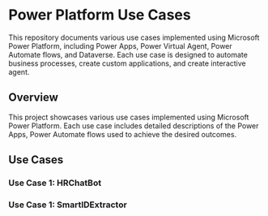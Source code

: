 # Power Platform Use Cases

This repository documents various use cases implemented using Microsoft Power Platform, including Power Apps, Power Virtual Agent, Power Automate flows, and Dataverse. Each use case is designed to automate business processes, create custom applications, and create interactive agent. 

## Overview

This project showcases various use cases implemented using Microsoft Power Platform. Each use case includes detailed descriptions of the Power Apps, Power Automate flows used to achieve the desired outcomes.

## Use Cases

### Use Case 1: HRChatBot

### Use Case 1: SmartIDExtractor
